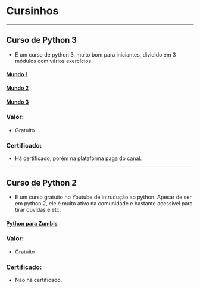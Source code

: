 # Cursinhos

---

## Curso de Python 3

- É um curso de python 3, muito bom para iniciantes, dividido em 3 módulos com vários exercícios.

#### [Mundo 1](https://www.youtube.com/playlist?list=PLHz_AreHm4dlKP6QQCekuIPky1CiwmdI6)

#### [Mundo 2](https://www.youtube.com/playlist?list=PLHz_AreHm4dk_nZHmxxf_J0WRAqy5Czye)

#### [Mundo 3](https://www.youtube.com/playlist?list=PLHz_AreHm4dksnH2jVTIVNviIMBVYyFnH)

### Valor:

- Gratuito

### Certificado:

- Há certificado, porém na plataforma paga do canal.

---

## Curso de Python 2

- É um curso gratuito no Youtube de intrudução ao python. Apesar de ser em python 2, ele é muito ativo na comunidade e bastante acessível para tirar dúvidas e etc.

#### [Python para Zumbis](https://youtube.com/playlist?list=PLUukMN0DTKCtbzhbYe2jdF4cr8MOWClXc)

### Valor:

- Gratuito

### Certificado:

- Não há certificado.
